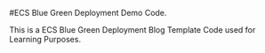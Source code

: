 #ECS Blue Green Deployment Demo Code.

This is a ECS Blue Green Deployment Blog Template Code used for Learning Purposes.
